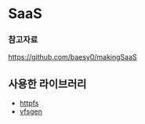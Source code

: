 # SaaS
### 참고자료
https://github.com/baesy0/makingSaaS

## 사용한 라이브러리
- [httpfs](https://github.com/shurcooL/httpfs)
- [vfsgen](https://github.com/shurcooL/vfsgen)